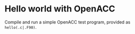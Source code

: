 # Hello world with OpenACC

Compile and run a simple OpenACC test program, provided as `hello(.c|.F90)`.
